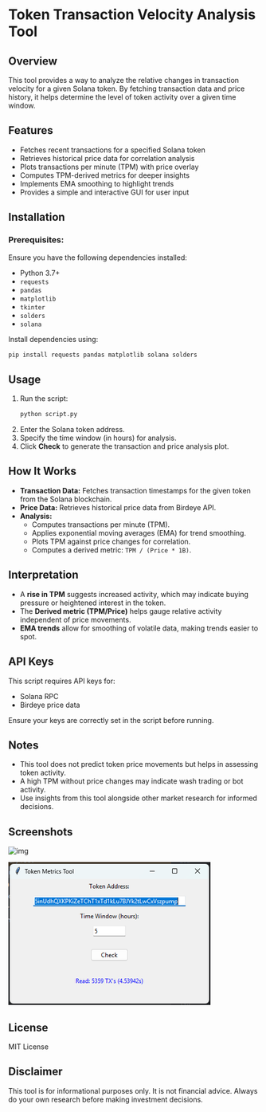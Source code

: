 # Token Transaction Velocity Analysis Tool

## Overview
This tool provides a way to analyze the relative changes in transaction velocity for a given Solana token. By fetching transaction data and price history, it helps determine the level of token activity over a given time window.

## Features
- Fetches recent transactions for a specified Solana token
- Retrieves historical price data for correlation analysis
- Plots transactions per minute (TPM) with price overlay
- Computes TPM-derived metrics for deeper insights
- Implements EMA smoothing to highlight trends
- Provides a simple and interactive GUI for user input

## Installation
### Prerequisites:
Ensure you have the following dependencies installed:

- Python 3.7+
- `requests`
- `pandas`
- `matplotlib`
- `tkinter`
- `solders`
- `solana`

Install dependencies using:
```bash
pip install requests pandas matplotlib solana solders
```

## Usage
1. Run the script:
   ```bash
   python script.py
   ```
2. Enter the Solana token address.
3. Specify the time window (in hours) for analysis.
4. Click **Check** to generate the transaction and price analysis plot.

## How It Works
- **Transaction Data:** Fetches transaction timestamps for the given token from the Solana blockchain.
- **Price Data:** Retrieves historical price data from Birdeye API.
- **Analysis:**
  - Computes transactions per minute (TPM).
  - Applies exponential moving averages (EMA) for trend smoothing.
  - Plots TPM against price changes for correlation.
  - Computes a derived metric: `TPM / (Price * 1B)`.

## Interpretation
- A **rise in TPM** suggests increased activity, which may indicate buying pressure or heightened interest in the token.
- The **Derived metric (TPM/Price)** helps gauge relative activity independent of price movements.
- **EMA trends** allow for smoothing of volatile data, making trends easier to spot.

## API Keys
This script requires API keys for:
- Solana RPC
- Birdeye price data

Ensure your keys are correctly set in the script before running.

## Notes
- This tool does not predict token price movements but helps in assessing token activity.
- A high TPM without price changes may indicate wash trading or bot activity.
- Use insights from this tool alongside other market research for informed decisions.

## Screenshots

![img](https://i.ibb.co/3m7XGgFQ/Screenshot-2025-03-07-185532.png)



![gui Image](gui.png)


## License
MIT License

## Disclaimer
This tool is for informational purposes only. It is not financial advice. Always do your own research before making investment decisions.

